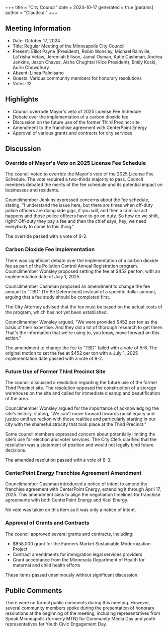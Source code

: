 +++
title = "City Council"
date = 2024-10-17
 generated = true
[params]
  author = "Claude.ai"
+++

## Meeting Information

- Date: October 17, 2024
- Title: Regular Meeting of the Minneapolis City Council
- Present: Elliot Payne (President), Robin Wonsley, Michael Rainville, LaTrisha Vetaw, Jeremiah Ellison, Jamal Osman, Katie Cashman, Andrea Jenkins, Jason Chavez, Aisha Chughtai (Vice President), Emily Koski, Aurin Chowdhury
- Absent: Linea Palmisano
- Guests: Various community members for honorary resolutions
- Votes: 12

## Highlights

- Council overrode Mayor's veto of 2025 License Fee Schedule
- Debate over the implementation of a carbon dioxide fee
- Discussion on the future use of the former Third Precinct site
- Amendment to the franchise agreement with CenterPoint Energy
- Approval of various grants and contracts for city services

## Discussion

### Override of Mayor's Veto on 2025 License Fee Schedule

The council voted to override the Mayor's veto of the 2025 License Fee Schedule. The vote required a two-thirds majority to pass. Council members debated the merits of the fee schedule and its potential impact on businesses and residents. 

Councilmember Jenkins expressed concerns about the fee schedule, stating, "I understand the issue here, but there are times when off-duty police officers are doing side gigs, if you will, and then a criminal act happens and those police officers have to go on duty. So how do we shift, right? Off-duty they pay a fee and then the chief says, hey, we need everybody to come to this thing."

The override passed with a vote of 9-2.

### Carbon Dioxide Fee Implementation

There was significant debate over the implementation of a carbon dioxide fee as part of the Pollution Control Annual Registration program. Councilmember Wonsley proposed setting the fee at $452 per ton, with an implementation date of July 1, 2025. 

Councilmember Cashman proposed an amendment to change the fee amount to "TBD" (To Be Determined) instead of a specific dollar amount, arguing that a fee study should be completed first. 

The City Attorney advised that the fee must be based on the actual costs of the program, which has not yet been established. 

Councilmember Wonsley argued, "We were provided $452 per ton as the basis of their expertise. And they did a lot of thorough research to get there. That's the information that we're using to, you know, move forward on this action."

The amendment to change the fee to "TBD" failed with a vote of 5-6. The original motion to set the fee at $452 per ton with a July 1, 2025 implementation date passed with a vote of 9-2.

### Future Use of Former Third Precinct Site

The council discussed a resolution regarding the future use of the former Third Precinct site. The resolution opposed the construction of a storage warehouse on the site and called for immediate cleanup and beautification of the area.

Councilmember Wonsley argued for the importance of acknowledging the site's history, stating, "We can't move forward towards racial equity and justice until we reckon with those realities and particularly starting in our city with the shameful atrocity that took place at the Third Precinct."

Some council members expressed concern about potentially limiting the site's use for election and voter services. The City Clerk clarified that the resolution was a statement of position and would not legally bind future decisions.

The amended resolution passed with a vote of 8-3.

### CenterPoint Energy Franchise Agreement Amendment

Councilmember Cashman introduced a notice of intent to amend the franchise agreement with CenterPoint Energy, extending it through April 17, 2025. This amendment aims to align the negotiation timelines for franchise agreements with both CenterPoint Energy and Xcel Energy.

No vote was taken on this item as it was only a notice of intent.

### Approval of Grants and Contracts

The council approved several grants and contracts, including:

- $858,000 grant for the Farmers Market Sustainable Modernization Project
- Contract amendments for immigration legal services providers
- Grant acceptance from the Minnesota Department of Health for maternal and child health efforts

These items passed unanimously without significant discussion.

## Public Comments

There were no formal public comments during this meeting. However, several community members spoke during the presentation of honorary resolutions at the beginning of the meeting, including representatives from Speak Minneapolis (formerly MTN) for Community Media Day and youth representatives for Youth Civic Engagement Day.
